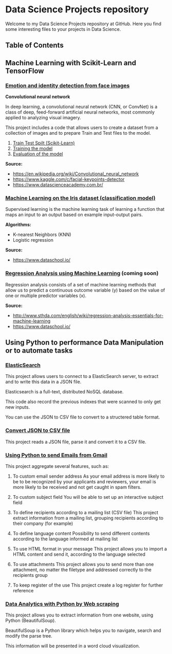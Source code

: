 # Data Science Projects repository
Welcome to my Data Science Projects repository at GitHub. Here you find some interesting files to your projects in Data Science.


## Table of Contents

## Machine	Learning with Scikit-Learn and TensorFlow 

### [Emotion and identity detection from face images](https://github.com/rvalins/Data-Science-projects/tree/master/emotion-identity-detection)

**Convolutional neural network**

In deep learning, a convolutional neural network (CNN, or ConvNet) is a class of deep, feed-forward artificial neural networks, most commonly applied to analyzing visual imagery.

This project includes a code that allows users to create a dataset from a collection of images and to prepare Train and Test files to the model.

1. [Train Test Spilt (Scikit-Learn)](https://github.com/rvalins/Data-Science-projects/blob/master/emotion-identity-detection/prepare_train_test%20dataframes.ipynb)
2. [Training the model](https://github.com/rvalins/Data-Science-projects/blob/master/emotion-identity-detection/emotion-identity-detection.ipynb)
3. [Evaluation of the model](https://github.com/rvalins/Data-Science-projects/blob/master/emotion-identity-detection/validating_model.ipynb)

**Source:**
- https://en.wikipedia.org/wiki/Convolutional_neural_network
- https://www.kaggle.com/c/facial-keypoints-detector
- https://www.datascienceacademy.com.br/


### [Machine Learning on the Iris dataset (classification model)](https://github.com/rvalins/Data-Science-projects/blob/master/classification-models/classification_model.ipynb)
Supervised learning is the machine learning task of learning a function that maps an input to an output based on example input-output pairs.

**Algorithms:**
- K-nearest Neighbors (KNN)
- Logistic regression

**Source:**
- https://www.dataschool.io/


### [Regression Analysis using Machine Learning](https://github.com/rvalins/Data-Science-projects) (coming soon)
Regression analysis consists of a set of machine learning methods that allow us to predict a continuous outcome variable (y) based on the value of one or multiple predictor variables (x).

**Source:**
- http://www.sthda.com/english/wiki/regression-analysis-essentials-for-machine-learning
- https://www.dataschool.io/


## Using Python to performance Data Manipulation or to automate tasks

### [ElasticSearch](https://github.com/rvalins/Data-Science-projects/blob/master/elasticsearch/ElasticSearch_connection.ipynb)
This project allows users to connect to a ElasticSearch server, to extract and to write this data in a JSON file.

Elasticsearch is a full-text, distributed NoSQL database.

This code also record the previous indexes that were scanned to only get new inputs.

You can use the JSON to CSV file to convert to a structered table format.

### [Convert JSON to CSV file](https://github.com/rvalins/Data-Science-projects/blob/master/json_to_csv/json_to_csv-file.ipynb)
This project reads a JSON file, parse it and convert it to a CSV file.


### [Using Python to send Emails from Gmail](https://github.com/rvalins/Data-Science-projects/blob/master/send_email/send_email.ipynb)
This project aggregate several features, such as:
1. To custom email sender address
As your email address is more likely to be to be recognized by your applicants and reviewers, your email is more likely to be received and not get caught in spam filters.

2. To custom subject field
You will be able to set up an interactive subject field

3. To define recipients according to a mailing list (CSV file)
This project extract information from a mailing list, grouping recipients according to their company (for example)

4. To define language content
Possibility to send different contents according to the language informed at mailing list

5. To use HTML format in your message
This project allows you to import a HTML content and send it, according to the language selected

6. To use attachments
This project allows you to send more than one attachment, no matter the filetype and addressed correctly to the recipients group

7. To keep register of the use
This project create a log register for further reference


### [Data Analytics with Python by Web scraping](https://github.com/rvalins/Data-Science-projects/blob/master/webscraping/WebScraping.ipynb)
This project allows you to extract information from one website, using Python (BeautifulSoup).

BeautifulSoup is a Python library which helps you to navigate, search and modify the parse tree.

This information will be presented in a word cloud visualization.
